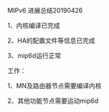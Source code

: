 MIPv6 进展总结20190426

1、内核编译已完成

2、HA的配置文件等信息已完成

3、mip6d运行正常


工作：

1、MN及路由器节点需要编译内核

2、其他功能节点需要运动mip6d



